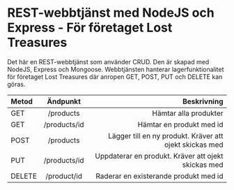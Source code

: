 # REST-webbtjänst med NodeJS och Express - För företaget Lost Treasures

Det här en REST-webbtjänst som använder CRUD. Den är skapad med NodeJS, Express och Mongoose.
Webbtjänsten hanterar lagerfunktionalitet för företaget Lost Treasures där anropen GET, POST, PUT och DELETE kan göras. 

| Metod    | Ändpunkt | Beskrivning  |
| :---        |    :----:   |          ---: |
| GET      | /products      | Hämtar alla produkter |
| GET   | /products/id      | Hämtar en produkt med id    |
| POST | /products  | Lägger till en ny produkt. Kräver att ojekt skickas med |
| PUT | /products/id | Uppdaterar en produkt. Kräver att ojekt skickas med |
| DELETE | /product/id | Raderar en existerande produkt med id|